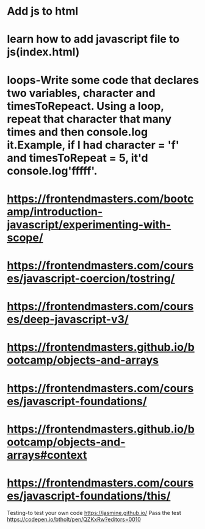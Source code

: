 # Add js to html
# learn how to add javascript file to js(index.html)
# loops-Write some code that declares two variables, character and timesToRepeact. Using a loop, repeat that character that many times and then console.log it.Example, if I had character = 'f' and timesToRepeat = 5, it'd console.log'fffff'.
# https://frontendmasters.com/bootcamp/introduction-javascript/experimenting-with-scope/
# https://frontendmasters.com/courses/javascript-coercion/tostring/
# https://frontendmasters.com/courses/deep-javascript-v3/
# https://frontendmasters.github.io/bootcamp/objects-and-arrays
# https://frontendmasters.com/courses/javascript-foundations/
# https://frontendmasters.github.io/bootcamp/objects-and-arrays#context
# https://frontendmasters.com/courses/javascript-foundations/this/
Testing-to test your own code
https://jasmine.github.io/
Pass the test
https://codepen.io/btholt/pen/QZKxRw?editors=0010

